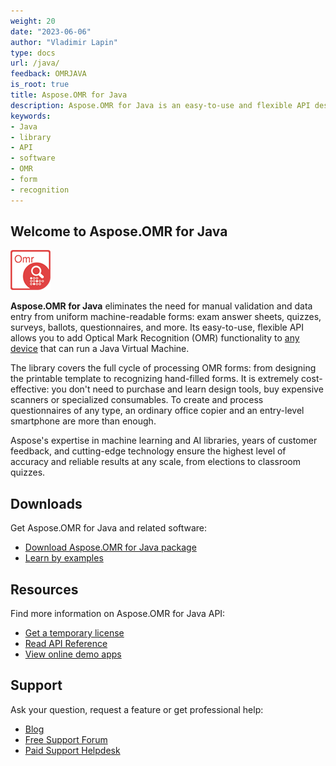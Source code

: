 ```yaml
---
weight: 20
date: "2023-06-06"
author: "Vladimir Lapin"
type: docs
url: /java/
feedback: OMRJAVA
is_root: true
title: Aspose.OMR for Java
description: Aspose.OMR for Java is an easy-to-use and flexible API designing and recognizing hand-filled machine-readable forms, such as answer sheets, questionnaires, ballots, and more.
keywords:
- Java
- library
- API
- software
- OMR
- form
- recognition
---
```


## Welcome to Aspose.OMR for Java

![Aspose.OMR for Java](omr-java.png)

**Aspose.OMR for Java** eliminates the need for manual validation and data entry from uniform machine-readable forms: exam answer sheets, quizzes, surveys, ballots, questionnaires, and more. Its easy-to-use, flexible API allows you to add Optical Mark Recognition (OMR) functionality to [any device](/omr/java/system-requirements/) that can run a Java Virtual Machine.

The library covers the full cycle of processing OMR forms: from designing the printable template to recognizing hand-filled forms. It is extremely cost-effective: you don't need to purchase and learn design tools, buy expensive scanners or specialized consumables. To create and process questionnaires of any type, an ordinary office copier and an entry-level smartphone are more than enough.

Aspose's expertise in machine learning and AI libraries, years of customer feedback, and cutting-edge technology ensure the highest level of accuracy and reliable results at any scale, from elections to classroom quizzes.

## Downloads

Get Aspose.OMR for Java and related software:

- [Download Aspose.OMR for Java package](https://releases.aspose.com/omr/java/)
- [Learn by examples](https://github.com/aspose-omr/Aspose.OMR-for-Java)

## Resources

Find more information on Aspose.OMR for Java API:

- [Get a temporary license](https://purchase.aspose.com/temporary-license/)
- [Read API Reference](https://apireference.aspose.com/omr/java)
- [View online demo apps](https://products.aspose.app/omr/family)

## Support

Ask your question, request a feature or get professional help:

- [Blog](https://blog.aspose.com/category/omr/)
- [Free Support Forum](https://forum.aspose.com/c/omr/38)
- [Paid Support Helpdesk](https://helpdesk.aspose.com/)
